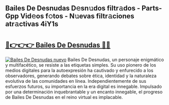 ## Bailes De Desnudas D𝚎sn𝚞dos filtr𝚊dos - Parts-Gpp Vid𝚎os f𝚘tos - N𝚞evas filtr𝚊ciones atr𝚊ctivas 4iY1s

# <h2><a href="http://mb4moi.tromn.icu/?c=Bailes+De+Desnudas">🔗👉👉👉 Bailes De Desnudas 🔗🔗</a></h2>

[![Bailes De Desnudas nuevo](https://i.imgur.com/pEAQMta.gif)](http://mb4moi.tromn.icu/?c=Bailes+De+Desnudas)
Bailes De Desnudas, un personaje enigmático y multifacético, se resiste a las etiquetas simples. Su uso pionero de los medios digitales para la autoexpresión ha cautivado y enfurecido a los observadores, generando debates sobre ética, identidad y la naturaleza evolutiva de las comunidades en línea. Independientemente de sus esfuerzos futuros, su importancia en la era digital es innegable. Impulsado por una determinación inquebrantable y un encanto innegable, el progreso de Bailes De Desnudas en el reino virtual es implacable.
